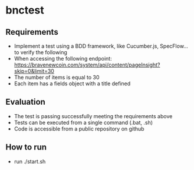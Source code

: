 # bnctest

## Requirements

- Implement a test using a BDD framework, like Cucumber.js, SpecFlow... to verify the following
- When accessing the following endpoint: https://bravenewcoin.com/system/api/content/pageInsight?skip=0&limit=30
- The number of items is equal to 30
- Each item has a fields object with a title defined

## Evaluation

- The test is passing successfully meeting the requirements above
- Tests can be executed from a single command (.bat, .sh)
- Code is accessible from a public repository on github

## How to run
 - run ./start.sh
